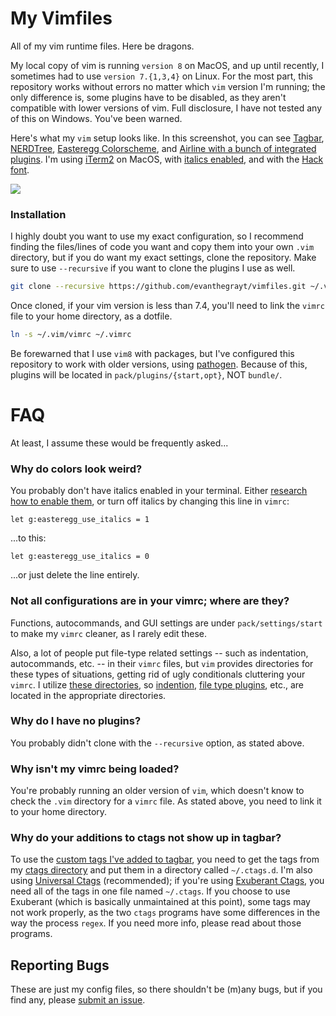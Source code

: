 # My Vimfiles
All of my vim runtime files. Here be dragons.

My local copy of vim is running `version 8` on MacOS, and up until recently, I
sometimes had to use  `version 7.{1,3,4}` on Linux. For the most part, this
repository works without errors no matter which `vim` version I'm running; the
only difference is, some plugins have to be disabled, as they aren't compatible
with lower versions of vim. Full disclosure, I have not tested any of this on
Windows. You've been warned.

Here's what my `vim` setup looks like. In this screenshot, you can see
[Tagbar](https://github.com/majutsushi/tagbar.git),
[NERDTree](https://github.com/scrooloose/nerdtree.git),
[Easteregg Colorscheme](https://github.com/evanthegrayt/vim-easteregg.git), and
[Airline with a bunch of integrated plugins](https://github.com/vim-airline/vim-airline.git).
I'm using [iTerm2](https://www.iterm2.com/) on MacOS, with
[italics enabled](https://github.com/evanthegrayt/dotfiles/blob/master/dotfiles/xterm-256color.terminfo#L3),
and with the [Hack font](https://sourcefoundry.org/hack/).

![](https://user-images.githubusercontent.com/12698076/69293954-0f899780-0bd0-11ea-8725-da81e51665a9.jpg)

### Installation
I highly doubt you want to use my exact configuration, so I recommend finding
the files/lines of code you want and copy them into your own `.vim` directory,
but if you do want my exact settings, clone the repository. Make sure to use
`--recursive` if you want to clone the plugins I use as well.

```bash
git clone --recursive https://github.com/evanthegrayt/vimfiles.git ~/.vim
```

Once cloned, if your vim version is less than 7.4, you'll need to link the
`vimrc` file to your home directory, as a dotfile.

```bash
ln -s ~/.vim/vimrc ~/.vimrc
```

Be forewarned that I use `vim8` with packages, but I've configured this
repository to work with older versions, using
[pathogen](https://github.com/tpope/vim-pathogen). Because of this, plugins will
be located in `pack/plugins/{start,opt}`, NOT `bundle/`.

# FAQ
At least, I assume these would be frequently asked...
### Why do colors look weird?
You probably don't have italics enabled in your terminal. Either
[research how to enable them](https://github.com/evanthegrayt/dotfiles/blob/master/dotfiles/xterm-256color.terminfo#L3),
or turn off italics by changing this line in `vimrc`:

```vim
let g:easteregg_use_italics = 1
```

...to this:

```vim
let g:easteregg_use_italics = 0
```

...or just delete the line entirely.

### Not all configurations are in your vimrc; where are they?
Functions, autocommands, and GUI settings are under `pack/settings/start` to
make my `vimrc` cleaner, as I rarely edit these.

Also, a lot of people put file-type related settings -- such as indentation,
autocommands, etc. -- in their `vimrc` files, but `vim` provides directories for
these types of situations, getting rid of ugly conditionals cluttering your
`vimrc`. I utilize [these
directories](http://www.panozzaj.com/blog/2011/09/09/vim-directory-structure/),
so [indention](./indent/), [file type plugins](./ftplugin), etc., are located in
the appropriate directories.

### Why do I have no plugins?
You probably didn't clone with the `--recursive` option, as stated above.

### Why isn't my vimrc being loaded?
You're probably running an older version of `vim`, which doesn't know to check
the `.vim` directory for a `vimrc` file. As stated above, you need to link it to
your home directory.

### Why do your additions to ctags not show up in tagbar?
To use the [custom tags I've added to
tagbar](https://github.com/evanthegrayt/vimfiles/blob/master/vimrc#L204), you
need to get the tags from my [ctags
directory](https://github.com/evanthegrayt/dotfiles/tree/master/dotfiles/ctags.d)
and put them in a directory called `~/.ctags.d`.  I'm also using
[Universal Ctags](https://github.com/universal-ctags/ctags) (recommended); if
you're using [Exuberant Ctags](http://ctags.sourceforge.net/), you need all of
the tags in one file named `~/.ctags`. If you choose to use Exuberant (which is
basically unmaintained at this point), some tags may not work properly, as the
two `ctags` programs have some differences in the way the process `regex`. If
you need more info, please read about those programs.

## Reporting Bugs
These are just my config files, so there shouldn't be (m)any bugs, but if you
find any, please [submit an
issue](https://github.com/evanthegrayt/vimfiles/issues/new).

